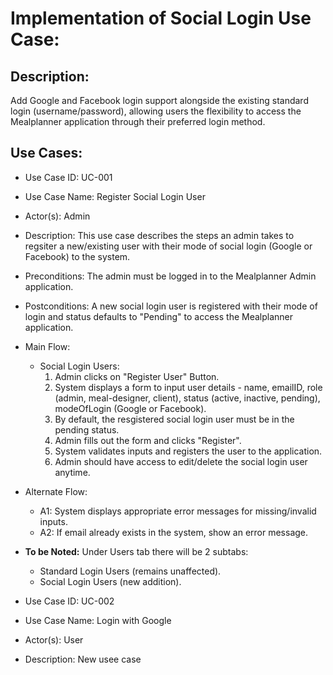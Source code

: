 # Implementation of Social Login Use Case:
## Description:
Add Google and Facebook login support alongside the existing standard login (username/password), allowing users the flexibility to access the Mealplanner application through their preferred login method.

## Use Cases:
- Use Case ID: UC-001
- Use Case Name: Register Social Login User
- Actor(s): Admin
- Description: This use case describes the steps an admin takes to regsiter a new/existing user with their mode of social login (Google or Facebook) to the system.
- Preconditions: The admin must be logged in to the Mealplanner Admin application.
- Postconditions: A new social login user is registered with their mode of login and status defaults to "Pending" to access the Mealplanner application.
- Main Flow:
	- Social Login Users:
		1. Admin clicks on "Register User" Button.
		2. System displays a form to input user details - name, emailID, role (admin, meal-designer, client), status (active, inactive, pending), modeOfLogin (Google or Facebook).
		3. By default, the resgistered social login user must be in the pending status.
		4. Admin fills out the form and clicks "Register".
		5. System validates inputs and registers the user to the application.
		6. Admin should have access to edit/delete the social login user anytime.
- Alternate Flow:
	- A1: System displays appropriate error messages for missing/invalid inputs.
	- A2: If email already exists in the system, show an error message.
- **To be Noted:** Under Users tab there will be 2 subtabs:
	- Standard Login Users (remains unaffected). 
	- Social Login Users (new addition).


- Use Case ID: UC-002
- Use Case Name: Login with Google
- Actor(s): User
- Description: New usee case 